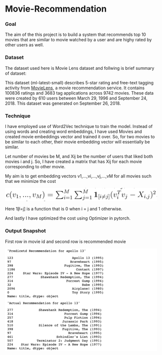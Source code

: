 # Movie-Recommendation

### Goal

The aim of the this project is to build a system that recommends top 10 movies that are similar to movie watched by a user and are highy rated by other users as well.


### Dataset

The dataset used here is Movie Lens dataset and follwing is brief summary of dataset:

This dataset (ml-latest-small) describes 5-star rating and free-text tagging activity from [MovieLens](http://movielens.org), a movie recommendation service. It contains 100836 ratings and 3683 tag applications across 9742 movies. These data were created by 610 users between March 29, 1996 and September 24, 2018. This dataset was generated on September 26, 2018.


### Technique

I have employed use of Word2Vec technique to train the model. Instead of using words and creating word embeddings, I have used Movies and created movie embeddings vector and trained it over. So, for two movies to be similar to each other, their movie embedding vector will essentially be similar. 

Let number of movies be M, and Xij be the number of users that liked both movies i and j. So, I have created a matrix that has Xij for each movie corresponding to other movie. 

My aim is to get embedding vectors v1,...,vi,...,vj,...,vM for all movies such that we minimize the cost 


![Image](https://github.com/yuvraj16/Movie-Recommendation/blob/master/Loss%20Function.png)


Here 1[i̸=j] is a function that is 0 when i = j and 1 otherwise.


And lastly I have optimized the cost using Optimizer in pytorch.


### Output Snapshot

First row in movie id and second row is recommended movie


![image](https://github.com/yuvraj16/Movie-Recommendation/blob/master/Output%20Snapshot.png) 
